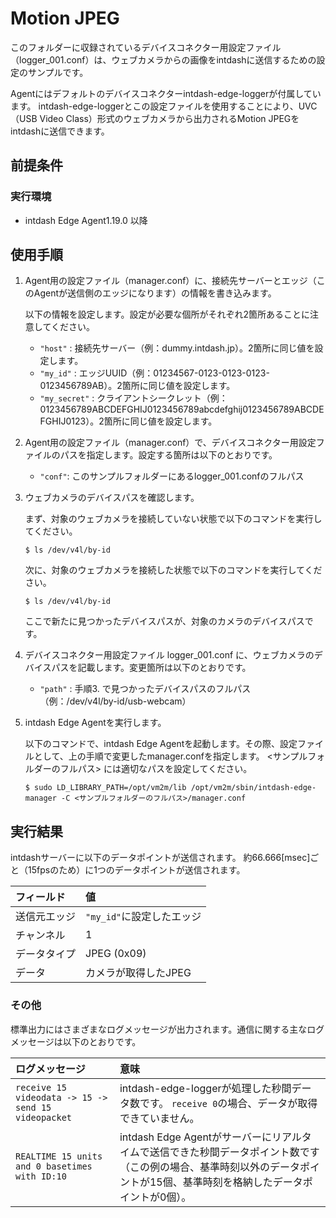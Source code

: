 Motion JPEG
===========

このフォルダーに収録されているデバイスコネクター用設定ファイル（logger_001.conf）は、ウェブカメラからの画像をintdashに送信するための設定のサンプルです。

Agentにはデフォルトのデバイスコネクターintdash-edge-loggerが付属しています。
intdash-edge-loggerとこの設定ファイルを使用することにより、UVC（USB Video Class）形式のウェブカメラから出力されるMotion JPEGをintdashに送信できます。

## 前提条件

### 実行環境
- intdash Edge Agent1.19.0 以降

## 使用手順

1. Agent用の設定ファイル（manager.conf）に、接続先サーバーとエッジ（このAgentが送信側のエッジになります）の情報を書き込みます。

    以下の情報を設定します。設定が必要な個所がそれぞれ2箇所あることに注意してください。
    
    - `"host"` : 接続先サーバー（例：dummy.intdash.jp）。2箇所に同じ値を設定します。
    - `"my_id"` : エッジUUID（例：01234567-0123-0123-0123-0123456789AB）。2箇所に同じ値を設定します。
    - `"my_secret"` : クライアントシークレット（例：0123456789ABCDEFGHIJ0123456789abcdefghij0123456789ABCDEFGHIJ0123）。2箇所に同じ値を設定します。

2. Agent用の設定ファイル（manager.conf）で、デバイスコネクター用設定ファイルのパスを指定します。設定する箇所は以下のとおりです。

    - `"conf"`: このサンプルフォルダーにあるlogger_001.confのフルパス

3. ウェブカメラのデバイスパスを確認します。

    まず、対象のウェブカメラを接続していない状態で以下のコマンドを実行してください。
    
    ```
    $ ls /dev/v4l/by-id
    ```

    次に、対象のウェブカメラを接続した状態で以下のコマンドを実行してください。

    ```
    $ ls /dev/v4l/by-id
    ```

    ここで新たに見つかったデバイスパスが、対象のカメラのデバイスパスです。

4. デバイスコネクター用設定ファイル logger_001.conf に、ウェブカメラのデバイスパスを記載します。変更箇所は以下のとおりです。
    
    - `"path"` : 手順3. で見つかったデバイスパスのフルパス（例：/dev/v4l/by-id/usb-webcam）

5. intdash Edge Agentを実行します。

    以下のコマンドで、intdash Edge Agentを起動します。その際、設定ファイルとして、上の手順で変更したmanager.confを指定します。
    <サンプルフォルダーのフルパス> には適切なパスを設定してください。

    ```
    $ sudo LD_LIBRARY_PATH=/opt/vm2m/lib /opt/vm2m/sbin/intdash-edge-manager -C <サンプルフォルダーのフルパス>/manager.conf
    ```


## 実行結果

intdashサーバーに以下のデータポイントが送信されます。
約66.666[msec]ごと（15fpsのため）に1つのデータポイントが送信されます。

| フィールド            | 値                   |
|:-------------------|:------------------------------|
| 送信元エッジ         | `"my_id"`に設定したエッジ       |
| チャンネル           | 1                            |
| データタイプ         | JPEG (0x09)                  |
| データ              | カメラが取得したJPEG            |


### その他

標準出力にはさまざまなログメッセージが出力されます。通信に関する主なログメッセージは以下のとおりです。

| ログメッセージ                                                 | 意味                                                                              |
|:----------------------------------------------------|:----------------------------------------------------------------------------------|
| `receive 15 videodata -> 15 -> send 15 videopacket` | intdash-edge-loggerが処理した秒間データ数です。 `receive 0`の場合、データが取得できていません。 |
| `REALTIME 15 units and 0 basetimes with ID:10`      | intdash Edge Agentがサーバーにリアルタイムで送信できた秒間データポイント数です（この例の場合、基準時刻以外のデータポイントが15個、基準時刻を格納したデータポイントが0個）。|
